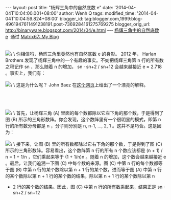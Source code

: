 --- layout: post title: "杨辉三角中的自然底数 e" date:
'2014-04-04T10:04:00.001+08:00' author: Wenh Q tags: modified\_time:
'2014-04-04T10:04:59.824+08:00' blogger\_id:
tag:blogger.com,1999:blog-4961947611491238191.post-7369284161275769275
blogger\_orig\_url: http://binaryware.blogspot.com/2014/04/e.html ---
[杨辉三角中的自然底数
e](http://www.matrix67.com/blog/archives/5881)  通过 [Matrix67: My
Blog](http://www.matrix67.com/blog)\
\
\
![](https://images-blogger-opensocial.googleusercontent.com/gadgets/proxy?url=http%3A%2F%2Fwww.matrix67.com%2Fblogimage_2014%2F201404031.png&container=blogger&gadget=a&rewriteMime=image%2F*)\
\
你相信吗，杨辉三角里竟然也有自然底数 e 的身影。 2012 年， Harlan
Brothers 发现了杨辉三角中的一个有趣的事实。不妨把杨辉三角第 n
行的所有数之积记作 sn ，那么随着 n 的增加， sn · sn+2 / sn+12
会越来越接近 e ≈ 2.718 。事实上，我们有：\
\
![](https://images-blogger-opensocial.googleusercontent.com/gadgets/proxy?url=http%3A%2F%2Fwww.matrix67.com%2Fblogimage_2014%2F201404032.png&container=blogger&gadget=a&rewriteMime=image%2F*)\
\
这是为什么呢？ John Baez
在[这个网页](http://johncarlosbaez.wordpress.com/2014/02/12/triangular-numbers/)上给出了一个漂亮的解释。\
\
\
\
\
![](https://images-blogger-opensocial.googleusercontent.com/gadgets/proxy?url=http%3A%2F%2Fwww.matrix67.com%2Fblogimage_2014%2F201404033.png&container=blogger&gadget=a&rewriteMime=image%2F*)\
\
首先，让杨辉三角 (A) 里面的每个数都除以它左下角的那个数，于是得到了图
(B) 所示的三角形数阵。你会发现，这个数阵里有一个很明显的模式，即第 n
行的所有数分母都是 n ，分子则分别是 n, n-1, …, 2, 1
。这并不是巧合。这是因为：\
\
![](https://images-blogger-opensocial.googleusercontent.com/gadgets/proxy?url=http%3A%2F%2Fwww.matrix67.com%2Fblogimage_2014%2F201404034.png&container=blogger&gadget=a&rewriteMime=image%2F*)\
\
接下来，让图 (B) 里的所有数都除以它右下角的那个数，于是得到了图 (C)
所示的三角形数阵。容易看出，这个数阵第 n 行的所有 n 个数应该都是 (n + 1)
/ n = 1 + 1/n ，它们乘起来等于 (1 + 1/n)n 。随着 n
的增加，这个数会越来越接近 e 。最后，让我们追溯一下图 (C)
中每个数的来源。图 (C) 中第 n 行的每个数都等于图 (B) 中第 n
行的某个数除以第 n + 1 行的某个数，进而等于图 (A) 中第 n
行的某个数除以第 n + 1 行的某个数的结果，除以第 n + 1 行的某个数除以第 n
+ 2 行的某个数的结果。因此，图 (C) 中第 n 行的所有数乘起来，结果正是 sn
· sn+2 / sn+12
